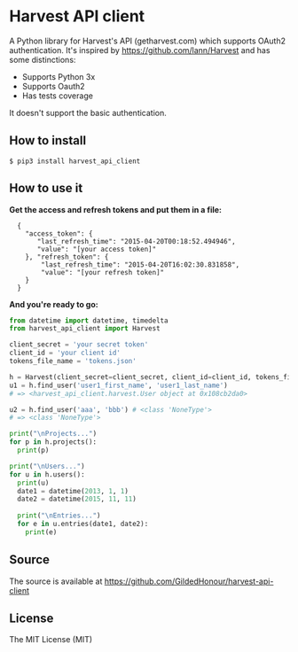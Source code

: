Harvest API client
===================================

A Python library for Harvest's API (getharvest.com) which supports OAuth2 authentication. It's inspired by https://github.com/lann/Harvest and has some distinctions:

  * Supports Python 3x
  * Supports Oauth2
  * Has tests coverage

It doesn't support the basic authentication.

How to install
-----

```
$ pip3 install harvest_api_client
```

How to use it
-----

**Get the access and refresh tokens and put them in a file:**

```
  {
    "access_token": {
       "last_refresh_time": "2015-04-20T00:18:52.494946", 
       "value": "[your access token]"
    }, "refresh_token": {
        "last_refresh_time": "2015-04-20T16:02:30.831858", 
        "value": "[your refresh token]"
    }
  }
```
**And you're ready to go:**

```python
from datetime import datetime, timedelta
from harvest_api_client import Harvest

client_secret = 'your secret token'
client_id = 'your client id'
tokens_file_name = 'tokens.json'

h = Harvest(client_secret=client_secret, client_id=client_id, tokens_file_name=tokens_file_name)
u1 = h.find_user('user1_first_name', 'user1_last_name') 
# => <harvest_api_client.harvest.User object at 0x108cb2da0>

u2 = h.find_user('aaa', 'bbb') # <class 'NoneType'>
# => <class 'NoneType'>

print("\nProjects...")
for p in h.projects():
  print(p)

print("\nUsers...")
for u in h.users():
  print(u)
  date1 = datetime(2013, 1, 1)
  date2 = datetime(2015, 11, 11)
  
  print("\nEntries...")
  for e in u.entries(date1, date2):
    print(e)
```


Source
-----

The source is available at https://github.com/GildedHonour/harvest-api-client


License
-----

The MIT License (MIT)